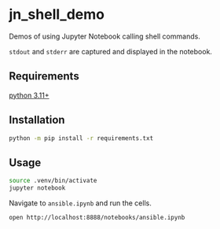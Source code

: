 # jn_shell_demo

Demos of using Jupyter Notebook calling shell commands.

`stdout` and `stderr` are captured and displayed in the notebook.

## Requirements

[python 3.11+](https://www.python.org/downloads/)

## Installation

```bash
python -m pip install -r requirements.txt
```

## Usage

```bash
source .venv/bin/activate
jupyter notebook
```

Navigate to `ansible.ipynb` and run the cells.

```bash
open http://localhost:8888/notebooks/ansible.ipynb
```

